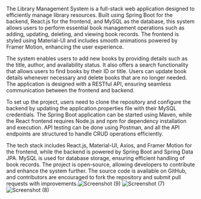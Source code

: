 The Library Management System is a full-stack web application designed to efficiently manage library resources. Built using Spring Boot for the backend, React.js for the frontend, and MySQL as the database, this system allows users to perform essential book management operations such as adding, updating, deleting, and viewing book records. The frontend is styled using Material-UI and includes smooth animations powered by Framer Motion, enhancing the user experience.

The system enables users to add new books by providing details such as the title, author, and availability status. It also offers a search functionality that allows users to find books by their ID or title. Users can update book details whenever necessary and delete books that are no longer needed. The application is designed with a RESTful API, ensuring seamless communication between the frontend and backend.

To set up the project, users need to clone the repository and configure the backend by updating the application.properties file with their MySQL credentials. The Spring Boot application can be started using Maven, while the React frontend requires Node.js and npm for dependency installation and execution. API testing can be done using Postman, and all the API endpoints are structured to handle CRUD operations efficiently.

The tech stack includes React.js, Material-UI, Axios, and Framer Motion for the frontend, while the backend is powered by Spring Boot and Spring Data JPA. MySQL is used for database storage, ensuring efficient handling of book records. The project is open-source, allowing developers to contribute and enhance the system further. The source code is available on GitHub, and contributors are encouraged to fork the repository and submit pull requests with improvements.![Screenshot (9)](https://github.com/user-attachments/assets/cc844072-3abb-4912-8c23-5c182252b71b)
![Screenshot (7)](https://github.com/user-attachments/assets/efc28d53-2d77-45e4-a934-8fa51e917283)
![Screenshot (8)](https://github.com/user-attachments/assets/5ed5c128-09d8-4164-bdf2-db4c7871f0b4)
